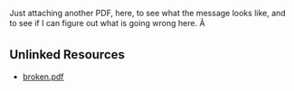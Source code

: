 Just attaching another PDF, here, to see what the message looks like,
and to see if I can figure out what is going wrong here.    Ã


## Unlinked Resources

- [broken.pdf](./broken.pdf)